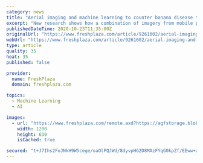 ```yaml
---
category: news
title: "Aerial imaging and machine learning to counter banana disease threats in Africa"
excerpt: "New research shows how a combination of imagery from mobile phones, drones and satellites can be used to clamp down on threats to banana production. An early warning system can be set up"
publishedDateTime: 2020-10-23T11:35:00Z
originalUrl: "https://www.freshplaza.com/article/9261602/aerial-imaging-and-machine-learning-to-counter-banana-disease-threats-in-africa/"
webUrl: "https://www.freshplaza.com/article/9261602/aerial-imaging-and-machine-learning-to-counter-banana-disease-threats-in-africa/"
type: article
quality: 35
heat: 35
published: false

provider:
  name: FreshPlaza
  domain: freshplaza.com

topics:
  - Machine Learning
  - AI

images:
  - url: "https://www.freshplaza.com/remote.axd?https://agfstorage.blob.core.windows.net/misc/Stock_photos/Banana/Banana_0012_135.jpg?preset=OgImage"
    width: 1200
    height: 630
    isCached: true

secured: "t+J7Ihs2FoJNkH9W5cege/oaOlPQJWd/8dyvpHG2D8MAzFYqG0kpZf/EEww+ahp/aEkPCsUWrfcnPEcblwxwgUdDaRoiHt+qP4DuStsIJZrKWqlTHYOYMOZuVII6hPz1XEY5c0Gu/R0UugB1OJN7jLBUrOW9W6CDIx8vMA+JR52k2W+RXm3P1T6s/CnX6yt/SO0w1dbl0Y/k6bv75cU7NotxCoavuOfuSXxGHvAqaLKKXUJTiwejutPrQLyx/T2bUbMli83wNiLsUPCPO7YY4z5UlOdIy0KPzWhnaG/LVaR7Y2K4S3Ov2/KVYeh/7TCjfksLBaUnt7WNVJuyYZfuhUfn7qq4QlrjHBQmrhfvJsA=;hk5awatZfQlhv4TOpATsPw=="
---
```



